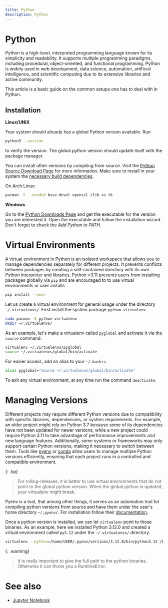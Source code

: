 ```yaml
---
title: Python
description: Python
---
```


# Python

Python is a high-level, interpreted programming language known for its simplicity and readability. It supports multiple programming paradigms, including procedural, object-oriented, and functional programming. Python is widely used in web development, data science, automation, artificial intelligence, and scientific computing due to its extensive libraries and active community.

This article is a basic guide on the common setups one has to deal with in Python.

## Installation

**Linux/UNIX**

Your system should already has a global Python version available. Run 
```bash
python3 --version
```
to verify the version. The global python version should update itself with the package manager.

You can install other versions by compiling from source. Visit the [Python Source Download Page](https://www.python.org/downloads/source/) for more information. Make sure to install in your system the [necessary build dependencies](https://devguide.python.org/getting-started/setup-building/#build-dependencies).

On Arch Linux:
```bash
pacman -S --needed base-devel openssl zlib xz tk
```

**Windows**

Go to the [Python Downloads Page](https://www.python.org/downloads/windows/) and get the executable for the version you are interested it. Open the executable and follow the installation wizard. Don't forget to check the _Add Python to PATH_.


# Virtual Environments

A virtual environment in Python is an isolated workspace that allows you to manage dependencies separately for different projects. It prevents conflicts between packages by creating a self-contained directory with its own Python interpreter and libraries. Python >3.11 prevents users from installing packages globally via `pip` and are encouraged to  to use virtual environments or user installs
```bash
pip install --user
```

Let us create a virtual environment for general usage under the directory `~/.virtualenvs/`. First install the system package `python-virtualenv`

```bash
sudo pacman -S python-virtualenv
mkdir ~/.virtualenvs/
```

As an example, let's make a virtualenv called `pyglobal` and activate it via the `source` command.

```bash
virtualenv ~/.virtualenvs/pyglobal
source ~/.virtualenvs/global/bin/activate
```

For easier access, add an alias to your `~/.bashrc`.

```bash
alias pyglobal="source ~/.virtualenvs/global/bin/activate"
```

To exit any virtual environment, at any time run the command `deactivate`.

# Managing Versions

Different projects may require different Python versions due to compatibility with specific libraries, dependencies, or system requirements. For example, an older project might rely on Python 3.7 because some of its dependencies have not been updated for newer versions, while a new project could require Python 3.11 to take advantage of performance improvements and new language features. Additionally, some systems or frameworks may only support certain Python versions, making it necessary to switch between them. Tools like [pyenv](https://github.com/pyenv/pyenv) or [conda](https://docs.conda.io/projects/conda/en/stable/index.html) allow users to manage multiple Python versions efficiently, ensuring that each project runs in a controlled and compatible environment.

{: .tip}
>For rolling-releases, it is better to use virtual environments that do not point to the global python version. When the global python is updated, your virtualenv might break.

Pyenv is a tool, that among other things, it serves as an automation tool for compiling python versions from source and have them under the user's home directory `~/.pyenv/`. For installation follow their [documentation](https://github.com/pyenv/pyenv). 

Once a python version is installed, we can let `virtualenv` point to those binaries. As an example, here we installed Python 3.12.0 and created a virtual environment called `py3.12` under the `~/.virtualenvs/` directory.
```bash
virtualenv --python=/home/USER/.pyenv/versions/3.12.0/bin/python3.12 /home/USER/.virtualenv/py3.12
```

{: .warning}
>It is really important to give the full path to the python binaries. Otherwise it can throw you a RuntimeError.


# See also

- [Jupyter Notebook](python.jupyter)
